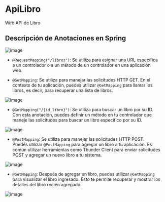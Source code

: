 # ApiLibro
Web API de Libro
## Descripción de Anotaciones en Spring
![image](https://github.com/cristofer753/biblioteca/assets/141539505/756cf5bf-2f4d-4e6b-8247-fa8ba1d01d95)


- `@RequestMapping("/libros")`: Se utiliza para asignar una URL específica a un controlador o a un método de un controlador en una aplicación web.

- `@GetMapping`: Se utiliza para manejar las solicitudes HTTP GET. En el contexto de tu aplicación, puedes utilizar `@GetMapping` para llamar los libros, es decir, para recuperar una lista de libros.

![image](https://github.com/cristofer753/biblioteca/assets/141539505/6bccb932-3f0f-4e76-95ff-21d72714331a)


- `@GetMapping("/{id_libro}")`: Se utiliza para buscar un libro por su ID. Con esta anotación, puedes definir un método en tu controlador que maneje las solicitudes para buscar un libro específico por su ID.

![image](https://github.com/cristofer753/biblioteca/assets/141539505/8826395a-a568-42d4-88a0-e1764d3d0ab8)


- `@PostMapping`: Se utiliza para manejar las solicitudes HTTP POST. Puedes utilizar `@PostMapping` para agregar un libro a tu aplicación. Es común utilizar herramientas como Thunder Client para enviar solicitudes POST y agregar un nuevo libro a tu sistema.

![image](https://github.com/cristofer753/biblioteca/assets/141539505/b85252d9-3b6d-4045-b549-9492af41dcf7)


- `@GetMapping`: Después de agregar un libro, puedes utilizar `@GetMapping` para visualizar el libro ingresado. Esto te permite recuperar y mostrar los detalles del libro recién agregado.

![image](https://github.com/cristofer753/biblioteca/assets/141539505/4da499a4-ecec-4297-8823-86eebfcea61f)

